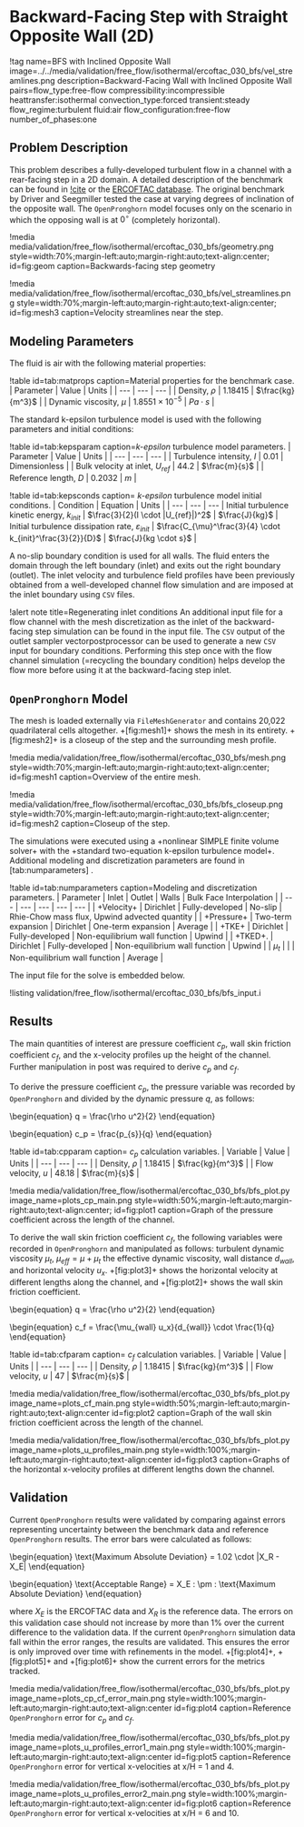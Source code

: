 # Backward-Facing Step with Straight Opposite Wall (2D)

!tag name=BFS with Inclined Opposite Wall
    image=../../media/validation/free_flow/isothermal/ercoftac_030_bfs/vel_streamlines.png
    description=Backward-Facing Wall with Inclined Opposite Wall
    pairs=flow_type:free-flow
          compressibility:incompressible
          heattransfer:isothermal
          convection_type:forced
          transient:steady
          flow_regime:turbulent
          fluid:air
          flow_configuration:free-flow
          number_of_phases:one


## Problem Description

This problem describes a fully-developed turbulent flow in a channel with a rear-facing step in a 2D domain. A detailed description of the benchmark can be found in [!cite](driver1985benchmark) or the [ERCOFTAC database](http://cfd.mace.manchester.ac.uk/ercoftac/doku.php?id=cases:case030). The original benchmark by Driver and Seegmiller tested the case at varying degrees of inclination of the opposite wall. The `OpenPronghorn` model focuses only on the scenario in which the opposing wall is at $0^{\circ}$ (completely horizontal).

!media media/validation/free_flow/isothermal/ercoftac_030_bfs/geometry.png style=width:70%;margin-left:auto;margin-right:auto;text-align:center; id=fig:geom caption=Backwards-facing step geometry

!media media/validation/free_flow/isothermal/ercoftac_030_bfs/vel_streamlines.png style=width:70%;margin-left:auto;margin-right:auto;text-align:center; id=fig:mesh3 caption=Velocity streamlines near the step.

## Modeling Parameters

The fluid is air with the following material properties:

!table id=tab:matprops caption=Material properties for the benchmark case.
| Parameter                | Value                   | Units            |
| ---                      | ---                     | ---              |
| Density, $\rho$          | $1.18415$               | $\frac{kg}{m^3}$ |
| Dynamic viscosity, $\mu$ | $1.8551 \times 10^{-5}$ | $Pa \cdot s$     |

The standard k-epsilon turbulence model is used with the following parameters and initial conditions:

!table id=tab:kepsparam caption=*k-epsilon* turbulence model parameters.
| Parameter                         | Value    | Units         |
| ---                               | ---      | ---           |
| Turbulence intensity, $I$         | $0.01$   | Dimensionless |
| Bulk velocity at inlet, $U_{ref}$ | $44.2$   | $\frac{m}{s}$ |
| Reference length, $D$             | $0.2032$ | $m$           |

!table id=tab:kepsconds caption= *k-epsilon* turbulence model initial conditions.
| Condition                                               | Equation                                                   | Units                  |
| ---                                                     | ---                                                        | ---                    |
Initial turbulence kinetic energy, $k_{init}$             | $\frac{3}{2}(I \cdot |U_{ref}|)^2$                         | $\frac{J}{kg}$         |
Initial turbulence dissipation rate, $\varepsilon_{init}$ | $\frac{C_{\mu}^\frac{3}{4} \cdot k_{init}^\frac{3}{2}}{D}$ | $\frac{J}{kg \cdot s}$ |


A no-slip boundary condition is used for all walls. The fluid enters the domain through the left boundary (inlet) and exits out the right boundary (outlet).
The inlet velocity and turbulence field profiles have been previously obtained from a well-developed channel flow simulation and are imposed at the inlet boundary using `CSV` files.

!alert note title=Regenerating inlet conditions
An additional input file for a flow channel with the mesh discretization as the inlet of the backward-facing step simulation can be found in the input file.
The `CSV` output of the outlet sampler vectorpostprocessor can be used to generate a new `CSV` input for boundary conditions. Performing this step once
with the flow channel simulation (=recycling the boundary condition) helps develop the flow more before using it at the backward-facing step inlet.

## `OpenPronghorn` Model

The mesh is loaded externally via `FileMeshGenerator` and contains 20,022 quadrilateral cells altogether. +[fig:mesh1]+ shows the mesh in its entirety. +[fig:mesh2]+ is a closeup of the step and the surrounding mesh profile.

!media media/validation/free_flow/isothermal/ercoftac_030_bfs/mesh.png style=width:70%;margin-left:auto;margin-right:auto;text-align:center; id=fig:mesh1 caption=Overview of the entire mesh.

!media media/validation/free_flow/isothermal/ercoftac_030_bfs/bfs_closeup.png style=width:70%;margin-left:auto;margin-right:auto;text-align:center; id=fig:mesh2 caption=Closeup of the step.

The simulations were executed using a +nonlinear SIMPLE finite volume solver+ with the +standard two-equation k-epsilon turbulence model+. Additional modeling and discretization parameters are found in [tab:numparameters] .

!table id=tab:numparameters caption=Modeling and discretization parameters.
| Parameter  | Inlet              | Outlet          | Walls                         | Bulk Face Interpolation             |
| ---        | ---                | ---             | ---                           | ---                                 |
| +Velocity+ | Dirichlet          | Fully-developed | No-slip                       | Rhie-Chow mass flux, Upwind advected quantity |
| +Pressure+ | Two-term expansion | Dirichlet       | One-term expansion            | Average                             |
| +TKE+      | Dirichlet          | Fully-developed | Non-equilibrium wall function | Upwind                              |
| +TKED+.    | Dirichlet          | Fully-developed | Non-equilibrium wall function | Upwind                              |
| $\mu_t$    |                    |                 | Non-equilibrium wall function | Average                             |


The input file for the solve is embedded below.

!listing validation/free_flow/isothermal/ercoftac_030_bfs/bfs_input.i

## Results

The main quantities of interest are pressure coefficient $c_{p}$, wall skin friction coefficient $c_{f}$, and the x-velocity profiles up the height of the channel.
Further manipulation in post was required to derive $c_{p}$ and $c_{f}$.

To derive the pressure coefficient $c_{p}$, the pressure variable was recorded by `OpenPronghorn` and divided by the dynamic pressure $q$, as follows:

\begin{equation}
q = \frac{\rho u^2}{2}
\end{equation}

\begin{equation}
c_p = \frac{p_{s}}{q}
\end{equation}

!table id=tab:cpparam caption= $c_{p}$ calculation variables.
| Variable           | Value     | Units            |
| ---                | ---       | ---              |
| Density, $\rho$    | $1.18415$ | $\frac{kg}{m^3}$ |
| Flow velocity, $u$ | $48.18$   | $\frac{m}{s}$    |

!media media/validation/free_flow/isothermal/ercoftac_030_bfs/bfs_plot.py
       image_name=plots_cp_main.png
       style=width:50%;margin-left:auto;margin-right:auto;text-align:center;
       id=fig:plot1
       caption=Graph of the pressure coefficient across the length of the channel.

To derive the wall skin friction coefficient $c_{f}$, the following variables were recorded in `OpenPronghorn` and manipulated as follows: turbulent dynamic viscosity $\mu_{t}$, $\mu_{eff} = \mu + \mu_{t}$ the effective dynamic viscosity, wall distance $d_{wall}$, and horizontal velocity $u_x$. +[fig:plot3]+ shows the horizontal velocity at different lengths along the channel,
and +[fig:plot2]+ shows the wall skin friction coefficient.

\begin{equation}
q = \frac{\rho u^2}{2}
\end{equation}

\begin{equation}
c_f = \frac{\mu_{wall} u_x}{d_{wall}} \cdot \frac{1}{q}
\end{equation}

!table id=tab:cfparam caption= $c_{f}$ calculation variables.
| Variable           | Value     | Units            |
| ---                | ---       | ---              |
| Density, $\rho$    | $1.18415$ | $\frac{kg}{m^3}$ |
| Flow velocity, $u$ | $47$      | $\frac{m}{s}$    |

!media media/validation/free_flow/isothermal/ercoftac_030_bfs/bfs_plot.py
       image_name=plots_cf_main.png
       style=width:50%;margin-left:auto;margin-right:auto;text-align:center
       id=fig:plot2
       caption=Graph of the wall skin friction coefficient across the length of the channel.

!media media/validation/free_flow/isothermal/ercoftac_030_bfs/bfs_plot.py
       image_name=plots_u_profiles_main.png
       style=width:100%;margin-left:auto;margin-right:auto;text-align:center
       id=fig:plot3
       caption=Graphs of the horizontal x-velocity profiles at different lengths down the channel.

## Validation

Current `OpenPronghorn` results were validated by comparing against errors representing uncertainty between the benchmark data and reference `OpenPronghorn` results. The error bars were calculated as follows:

\begin{equation}
\text{Maximum Absolute Deviation} = 1.02 \cdot |X_R - X_E|
\end{equation}

\begin{equation}
\text{Acceptable Range} = X_E \: \pm \: \text{Maximum Absolute Deviation}
\end{equation}

where $X_E$ is the ERCOFTAC data and $X_R$ is the reference data. The errors on this validation case should not increase by more than 1% over the current difference to the validation data. If the current `OpenPronghorn` simulation data fall within the error ranges, the results are validated. This
ensures the error is only improved over time with refinements in the model.
+[fig:plot4]+, +[fig:plot5]+ and +[fig:plot6]+ show the current errors for the metrics tracked.

!media media/validation/free_flow/isothermal/ercoftac_030_bfs/bfs_plot.py
       image_name=plots_cp_cf_error_main.png
       style=width:100%;margin-left:auto;margin-right:auto;text-align:center
       id=fig:plot4
       caption=Reference `OpenPronghorn` error for $c_p$ and $c_f$.

!media media/validation/free_flow/isothermal/ercoftac_030_bfs/bfs_plot.py
       image_name=plots_u_profiles_error1_main.png
       style=width:100%;margin-left:auto;margin-right:auto;text-align:center
       id=fig:plot5
       caption=Reference `OpenPronghorn` error for vertical x-velocities at x/H = 1 and 4.

!media media/validation/free_flow/isothermal/ercoftac_030_bfs/bfs_plot.py
       image_name=plots_u_profiles_error2_main.png
       style=width:100%;margin-left:auto;margin-right:auto;text-align:center
       id=fig:plot6
       caption=Reference `OpenPronghorn` error for vertical x-velocities at x/H = 6 and 10.

